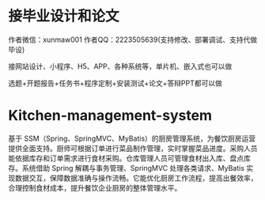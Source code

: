 # 接毕业设计和论文
作者微信：xunmaw001  作者QQ：2223505639(支持修改、部署调试、支持代做毕设)

接网站设计、小程序、H5、APP、各种系统等，单片机、嵌入式也可以做

选题+开题报告+任务书+程序定制+安装测试+论文+答辩PPT都可以做
# Kitchen-management-system
基于 SSM（Spring、SpringMVC、MyBatis）的厨房管理系统，为餐饮厨房运营提供全面支持。厨师可根据订单进行菜品制作管理，实时掌握菜品进度。采购人员能依据库存和订单需求进行食材采购。仓库管理人员可管理食材出入库、盘点库存。系统借助 Spring 解耦与事务管理、SpringMVC 处理各类请求、MyBatis 实现数据交互，保障数据准确与操作流畅。它能优化厨房工作流程，提高出餐效率，合理控制食材成本，提升餐饮企业厨房的整体管理水平。 
